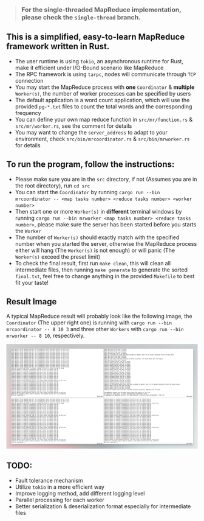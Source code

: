 > ### For the single-threaded MapReduce implementation, please check the `single-thread` branch.

## This is a simplified, easy-to-learn MapReduce framework written in Rust.
- The user runtime is using `tokio`, an asynchronous runtime for Rust, make it efficient under I/O-Bound scenario like MapReduce
- The RPC framework is using `tarpc`, nodes will communicate through `TCP` connection
- You may start the MapReduce process with **one** `Coordinator` & **multiple** `Worker(s)`, the number of worker processes can be specified by users
- The default application is a word count application, which will use the provided `pg-*.txt` files to count the total words and the corresponding frequency
- You can define your own map reduce function in `src/mr/function.rs` & `src/mr/worker.rs`, see the comment for details
- You may want to change the `server_address` to adapt to your environment, check `src/bin/mrcoordinator.rs` & `src/bin/mrworker.rs` for details

## To run the program, follow the instructions:
- Please make sure you are in the `src` directory, if not (Assumes you are in the root directory), run `cd src`
- You can start the `Coordinator` by running `cargo run --bin mrcoordinator -- <map tasks number> <reduce tasks number> <worker number>`
- Then start one or more `Worker(s)` in **different** terminal windows by running `cargo run --bin mrworker <map tasks number> <reduce tasks number>`, please make sure the server has been started before you starts the `Worker`
- The number of `Worker(s)` should exactly match with the specified number when you started the server, otherwise the MapReduce process either will hang (The `Worker(s)` is not enough) or will panic (The `Worker(s)` exceed the preset limit)
- To check the final result, first run `make clean`, this will clean all intermediate files, then running `make generate` to generate the sorted `final.txt`, feel free to change anything in the provided `Makefile` to best fit your taste!

## Result Image

A typical MapReduce result will probably look like the following image, the `Coordinator` (The upper right one) is running with `cargo run --bin mrcoordinator -- 8 10 3` and three other `Workers` with `cargo run --bin mrworker -- 8 10`, respectively.

![MapReduce](img/mapreduce.png)

## TODO:
- Fault tolerance mechanism
- Utilize `tokio` in a more efficient way
- Improve logging method, add different logging level
- Parallel processing for each worker
- Better serialization & deserialization format especially for intermediate files
